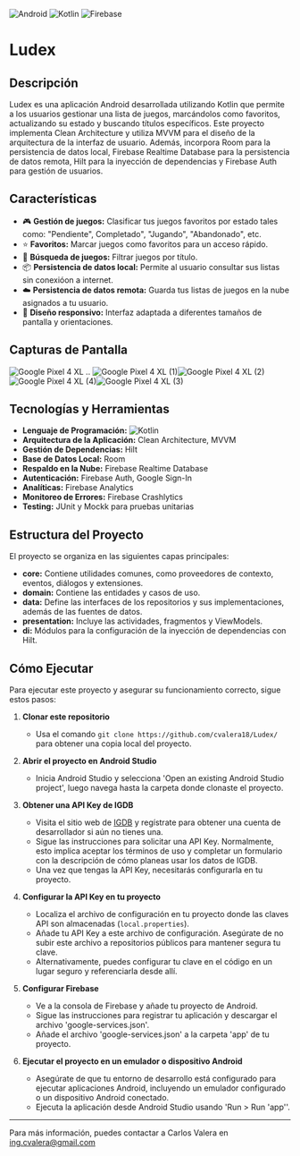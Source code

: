 ![Android](https://img.shields.io/badge/Android-3DDC84?style=for-the-badge&logo=android&logoColor=white) ![Kotlin](https://img.shields.io/badge/kotlin-%237F52FF.svg?style=for-the-badge&logo=kotlin&logoColor=white) ![Firebase](https://img.shields.io/badge/firebase-%23039BE5.svg?style=for-the-badge&logo=firebase)
# Ludex
## Descripción
Ludex es una aplicación Android desarrollada utilizando Kotlin que permite a los usuarios gestionar una lista de juegos, marcándolos como favoritos, actualizando su estado y buscando títulos específicos. Este proyecto implementa Clean Architecture y utiliza MVVM para el diseño de la arquitectura de la interfaz de usuario. Además, incorpora Room para la persistencia de datos local, Firebase Realtime Database para la persistencia de datos remota, Hilt para la inyección de dependencias y Firebase Auth para gestión de usuarios.

## Características
- 🎮 **Gestión de juegos:** Clasificar tus juegos favoritos por estado tales como: "Pendiente", Completado", "Jugando", "Abandonado", etc.
- ⭐ **Favoritos:** Marcar juegos como favoritos para un acceso rápido.
- 🔎 **Búsqueda de juegos:** Filtrar juegos por título.
- 📦 **Persistencia de datos local:** Permite al usuario consultar sus listas sin conexióon a internet.
- ☁️ **Persistencia de datos remota:** Guarda tus listas de juegos en la nube asignados a tu usuario.
- 🎨 **Diseño responsivo:** Interfaz adaptada a diferentes tamaños de pantalla y orientaciones.

## Capturas de Pantalla
![Google Pixel 4 XL](https://github.com/cvalera18/Ludex/assets/57680708/d4fdafc2-99a3-4a95-8f13-16c9bf92f205)   ..     ![Google Pixel 4 XL (1)](https://github.com/cvalera18/Ludex/assets/57680708/2943d13a-2279-4838-9048-32831df02513)![Google Pixel 4 XL (2)](https://github.com/cvalera18/Ludex/assets/57680708/7015b6ec-6bce-43f2-b382-0d59976c6d38)
![Google Pixel 4 XL (4)](https://github.com/cvalera18/Ludex/assets/57680708/7048bc54-2513-4cf9-a774-a9e4c351288b)![Google Pixel 4 XL (3)](https://github.com/cvalera18/Ludex/assets/57680708/2ca02c60-47e5-4aa7-8346-aa1c22495820)







## Tecnologías y Herramientas
- **Lenguaje de Programación:** ![Kotlin](https://img.shields.io/badge/kotlin-%237F52FF.svg?style=for-the-badge&logo=kotlin&logoColor=white)
- **Arquitectura de la Aplicación:** Clean Architecture, MVVM
- **Gestión de Dependencias:** Hilt
- **Base de Datos Local:** Room
- **Respaldo en la Nube:** Firebase Realtime Database
- **Autenticación:** Firebase Auth, Google Sign-In
- **Analíticas:** Firebase Analytics
- **Monitoreo de Errores:** Firebase Crashlytics
- **Testing:** JUnit y Mockk para pruebas unitarias

## Estructura del Proyecto
El proyecto se organiza en las siguientes capas principales:

- **core:** Contiene utilidades comunes, como proveedores de contexto, eventos, diálogos y extensiones.
- **domain:** Contiene las entidades y casos de uso.
- **data:** Define las interfaces de los repositorios y sus implementaciones, además de las fuentes de datos.
- **presentation:** Incluye las actividades, fragmentos y ViewModels.
- **di:** Módulos para la configuración de la inyección de dependencias con Hilt.

## Cómo Ejecutar
Para ejecutar este proyecto y asegurar su funcionamiento correcto, sigue estos pasos:

1. **Clonar este repositorio**
   - Usa el comando `git clone https://github.com/cvalera18/Ludex/` para obtener una copia local del proyecto.
2. **Abrir el proyecto en Android Studio**
   - Inicia Android Studio y selecciona 'Open an existing Android Studio project', luego navega hasta la carpeta donde clonaste el proyecto.

3. **Obtener una API Key de IGDB**
   - Visita el sitio web de [IGDB](https://api.igdb.com/) y regístrate para obtener una cuenta de desarrollador si aún no tienes una.
   - Sigue las instrucciones para solicitar una API Key. Normalmente, esto implica aceptar los términos de uso y completar un formulario con la descripción de cómo planeas usar los datos de IGDB.
   - Una vez que tengas la API Key, necesitarás configurarla en tu proyecto.

4. **Configurar la API Key en tu proyecto**
   - Localiza el archivo de configuración en tu proyecto donde las claves API son almacenadas (`local.properties`).
   - Añade tu API Key a este archivo de configuración. Asegúrate de no subir este archivo a repositorios públicos para mantener segura tu clave.
   - Alternativamente, puedes configurar tu clave en el código en un lugar seguro y referenciarla desde allí.
  
5. **Configurar Firebase**
   - Ve a la consola de Firebase y añade tu proyecto de Android.
   - Sigue las instrucciones para registrar tu aplicación y descargar el archivo 'google-services.json'.
   - Añade el archivo 'google-services.json' a la carpeta 'app' de tu proyecto.

6. **Ejecutar el proyecto en un emulador o dispositivo Android**
   - Asegúrate de que tu entorno de desarrollo está configurado para ejecutar aplicaciones Android, incluyendo un emulador configurado o un dispositivo Android conectado.
   - Ejecuta la aplicación desde Android Studio usando 'Run > Run 'app''.

---

Para más información, puedes contactar a Carlos Valera en ing.cvalera@gmail.com

